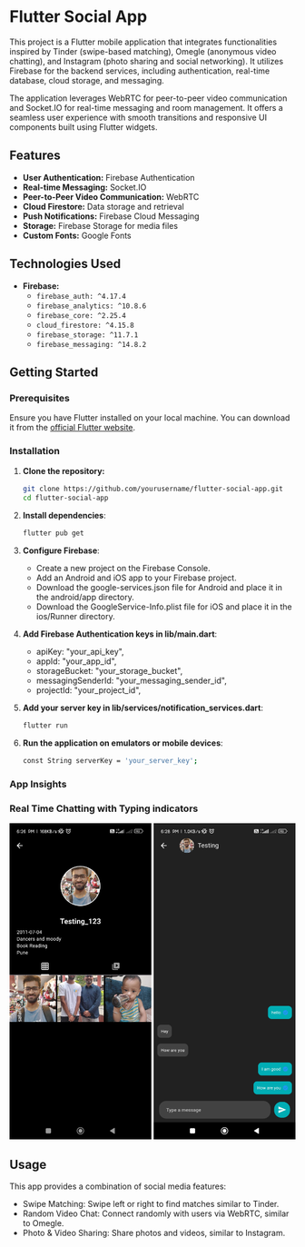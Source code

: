 # Flutter Social App

This project is a Flutter mobile application that integrates functionalities inspired by Tinder (swipe-based matching), Omegle (anonymous video chatting), and Instagram (photo sharing and social networking). It utilizes Firebase for the backend services, including authentication, real-time database, cloud storage, and messaging.

The application leverages WebRTC for peer-to-peer video communication and Socket.IO for real-time messaging and room management. It offers a seamless user experience with smooth transitions and responsive UI components built using Flutter widgets.


## Features

- **User Authentication:** Firebase Authentication
- **Real-time Messaging:** Socket.IO
- **Peer-to-Peer Video Communication:** WebRTC
- **Cloud Firestore:** Data storage and retrieval
- **Push Notifications:** Firebase Cloud Messaging
- **Storage:** Firebase Storage for media files
- **Custom Fonts:** Google Fonts

## Technologies Used

- **Firebase:**
  - `firebase_auth: ^4.17.4`
  - `firebase_analytics: ^10.8.6`
  - `firebase_core: ^2.25.4`
  - `cloud_firestore: ^4.15.8`
  - `firebase_storage: ^11.7.1`
  - `firebase_messaging: ^14.8.2`

## Getting Started

### Prerequisites

Ensure you have Flutter installed on your local machine. You can download it from the [official Flutter website](https://flutter.dev/docs/get-started/install).

### Installation

1. **Clone the repository:**

   ```bash
   git clone https://github.com/yourusername/flutter-social-app.git
   cd flutter-social-app
   ```
2. **Install dependencies**:
    ```bash
    flutter pub get
    ```

3. **Configure Firebase**:
    - Create a new project on the Firebase Console.
    - Add an Android and iOS app to your Firebase project.
    - Download the google-services.json file for Android and place it in the android/app directory.
    - Download the GoogleService-Info.plist file for iOS and place it in the ios/Runner directory.


4. **Add Firebase Authentication keys in lib/main.dart**:
    - apiKey: "your_api_key",
    - appId: "your_app_id",
    - storageBucket: "your_storage_bucket",
    - messagingSenderId: "your_messaging_sender_id",
    - projectId: "your_project_id",



5. **Add your server key in lib/services/notification_services.dart**:
    ```bash
    flutter run
    ```
6. **Run the application on emulators or mobile devices**:
    ```bash
    const String serverKey = 'your_server_key';
    ```

### App Insights
### Real Time Chatting with Typing indicators 
<img width="250" alt="screenshots/app1.png" src="screenshots/app1.jpg"> <img width="250" alt="screenshots/app2.png" src="screenshots/app2.jpg">
## Usage
  This app provides a combination of social media features:
    
  - Swipe Matching: Swipe left or right to find matches similar to Tinder.
  - Random Video Chat: Connect randomly with users via WebRTC, similar to Omegle.
  - Photo & Video Sharing: Share photos and videos, similar to Instagram.
